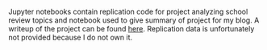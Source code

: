 Jupyter notebooks contain replication code for project analyzing school review topics and notebook used to give summary of project for my blog. A writeup of the project can be found [here](https://sites.google.com/site/cs109greatschools/?invite=CNHf3egM). Replication data is unfortunately not provided because I do not own it.